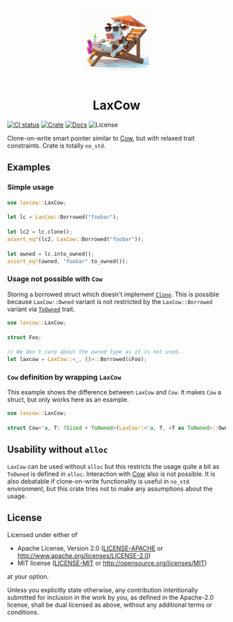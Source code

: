 <div align="center">
  <img width="150" src="https://raw.githubusercontent.com/kauppie/laxcow/main/logo.png">

  <h1 style="padding-top: 20px">LaxCow</h1>
</div>

[![CI status](https://github.com/kauppie/laxcow/actions/workflows/rust.yml/badge.svg?branch=main)](https://github.com/kauppie/laxcow/actions/workflows/rust.yml)
[![Crate](https://img.shields.io/crates/d/laxcow?label=crates.io)](https://crates.io/crates/laxcow)
[![Docs](https://img.shields.io/docsrs/laxcow?label=docs.rs)](https://docs.rs/laxcow/latest/laxcow/)
![License](https://img.shields.io/crates/l/laxcow)

Clone-on-write smart pointer similar to [Cow](https://doc.rust-lang.org/std/borrow/enum.Cow.html), but with relaxed trait constraints. Crate is totally `no_std`.

## Examples

### Simple usage

```rust
use laxcow::LaxCow;

let lc = LaxCow::Borrowed("foobar");

let lc2 = lc.clone();
assert_eq!(lc2, LaxCow::Borrowed("foobar"));

let owned = lc.into_owned();
assert_eq!(owned, "foobar".to_owned());
```

### Usage not possible with `Cow`

Storing a borrowed struct which doesn't implement [`Clone`](https://doc.rust-lang.org/std/clone/trait.Clone.html).
This is possible because `LaxCow::Owned` variant is not restricted
by the `LaxCow::Borrowed` variant via [`ToOwned`](https://doc.rust-lang.org/std/borrow/trait.ToOwned.html) trait.

```rust
use laxcow::LaxCow;

struct Foo;

// We don't care about the owned type as it is not used.
let laxcow = LaxCow::<_, ()>::Borrowed(&Foo);
```

### `Cow` definition by wrapping `LaxCow`

This example shows the difference between `LaxCow` and `Cow`. It makes `Cow` a struct, but only works here as an example.

```rust
use laxcow::LaxCow;

struct Cow<'a, T: ?Sized + ToOwned>(LaxCow::<'a, T, <T as ToOwned>::Owned>);
```

## Usability without `alloc`

`LaxCow` can be used without `alloc` but this restricts the usage quite a bit as `ToOwned` is defined in `alloc`.
Interaction with [Cow](https://doc.rust-lang.org/std/borrow/enum.Cow.html) also is not possible. It is also
debatable if clone-on-write functionality is useful in `no_std` environment, but this crate tries not to make
any assumptions about the usage.

## License

Licensed under either of

- Apache License, Version 2.0
  ([LICENSE-APACHE](LICENSE-APACHE) or http://www.apache.org/licenses/LICENSE-2.0)
- MIT license
  ([LICENSE-MIT](LICENSE-MIT) or http://opensource.org/licenses/MIT)

at your option.

Unless you explicitly state otherwise, any contribution intentionally submitted
for inclusion in the work by you, as defined in the Apache-2.0 license, shall be
dual licensed as above, without any additional terms or conditions.
